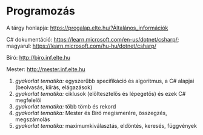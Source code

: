 # Programozás 

A tárgy honlapja: https://progalap.elte.hu/?Általános_információk

C# dokumentáció: https://learn.microsoft.com/en-us/dotnet/csharp/; magyarul: https://learn.microsoft.com/hu-hu/dotnet/csharp/

Bíró: http://biro.inf.elte.hu

Mester: http://mester.inf.elte.hu

1. *gyakorlat tematika:* egyszerűbb specifikáció és algoritmus, a C# alapjai (beolvasás, kiírás, elágazások)
2. *gyakorlat tematika:* ciklusok (előltesztelős és lépegetős) és ezek C# megfelelői
3. *gyakorlat tematika:* több tömb és rekord
4. *gyakorlat tematika:* Mester és Bíró megismerére, összegzés, megszámolás
5. *gyakorlat tematika:* maximumkiválasztás, eldöntés, keresés, függvények
